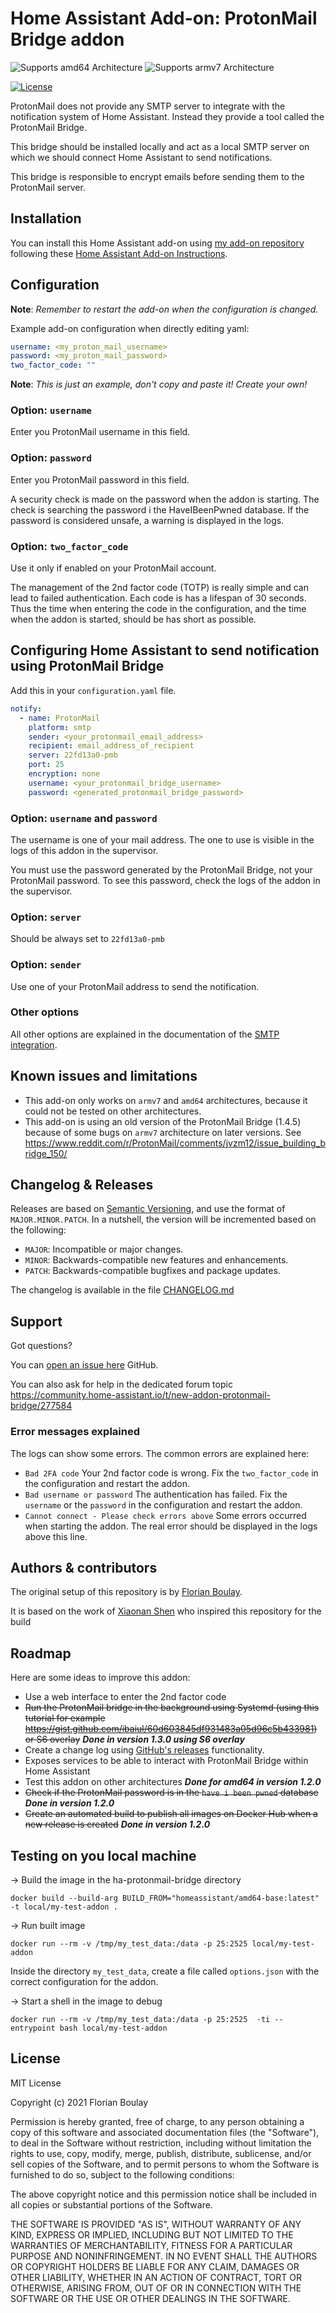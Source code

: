 # Home Assistant Add-on: ProtonMail Bridge addon


![Supports amd64 Architecture][amd64-shield]
![Supports armv7 Architecture][armv7-shield]

[![License][license-shield]](LICENSE.md)

ProtonMail does not provide any SMTP server to integrate with the notification
system of Home Assistant. Instead they provide a tool called the ProtonMail 
Bridge.

This bridge should be installed locally and act as a local SMTP server on 
which we should connect Home Assistant to send notifications.

This bridge is responsible to encrypt emails before sending them to the
ProtonMail server.

## Installation

You can install this Home Assistant add-on using 
[my add-on repository](https://github.com/fboulay/ha-repository) 
following these 
[Home Assistant Add-on Instructions](https://www.home-assistant.io/hassio/installing_third_party_addons/).

## Configuration

**Note**: _Remember to restart the add-on when the configuration is changed._

Example add-on configuration when directly editing yaml:

```yaml
username: <my_proton_mail_username>
password: <my_proton_mail_password>
two_factor_code: ""
```

**Note**: _This is just an example, don't copy and paste it! Create your own!_

### Option: `username`

Enter you ProtonMail username in this field.

### Option: `password`

Enter you ProtonMail password in this field.

A security check is made on the password when the addon is starting. The
check is searching the password i the HaveIBeenPwned database. If the
password is considered unsafe, a warning is displayed in the logs.

### Option: `two_factor_code`

Use it only if enabled on your ProtonMail account.

The management of the 2nd factor code (TOTP) is really simple and can lead to 
failed authentication. Each code is has a lifespan of 30 seconds. Thus the 
time when entering the code in the configuration, and the time when the addon 
is started, should be has short as possible.

## Configuring Home Assistant to send notification using ProtonMail Bridge

Add this in your `configuration.yaml` file.

```yaml
notify:
  - name: ProtonMail
    platform: smtp
    sender: <your_protonmail_email_address>
    recipient: email_address_of_recipient
    server: 22fd13a0-pmb
    port: 25
    encryption: none
    username: <your_protonmail_bridge_username>
    password: <generated_protonmail_bridge_password>
```

### Option: `username` and `password`

The username is one of your mail address. The one to use is visible in the logs 
of this addon in the supervisor.

You must use the password generated by the ProtonMail Bridge, 
not your ProtonMail password. To see this password, check the logs of the addon in the 
supervisor.

### Option: `server`

Should be always set to `22fd13a0-pmb`

### Option: `sender`

Use one of your ProtonMail address to send the notification.

### Other options

All other options are explained in the documentation of the [SMTP integration][smtp].

## Known issues and limitations

- This add-on only works on `armv7` and `amd64` architectures, because it could 
not be tested on other architectures.
- This add-on is using an old version of the ProtonMail Bridge (1.4.5) because of 
  some bugs on `armv7` architecture on later versions. See
https://www.reddit.com/r/ProtonMail/comments/jvzm12/issue_building_bridge_150/

## Changelog & Releases

Releases are based on [Semantic Versioning][semver], and use the format
of `MAJOR.MINOR.PATCH`. In a nutshell, the version will be incremented
based on the following:

- `MAJOR`: Incompatible or major changes.
- `MINOR`: Backwards-compatible new features and enhancements.
- `PATCH`: Backwards-compatible bugfixes and package updates.

The changelog is available in the file [CHANGELOG.md](CHANGELOG.md)

## Support

Got questions?

You can [open an issue here][issue] GitHub.

You can also ask for help in the dedicated forum topic 
https://community.home-assistant.io/t/new-addon-protonmail-bridge/277584


### Error messages explained

The logs can show some errors. The common errors are explained here:

* `Bad 2FA code` Your 2nd factor code is wrong. Fix the `two_factor_code` in the configuration and restart
  the addon.
* `Bad username or password` The authentication has failed. Fix the `username` or the `password` in the 
  configuration and restart the addon.
* `Cannot connect - Please check errors above` Some errors occurred when starting the addon. The real
  error should be displayed in the logs above this line.

## Authors & contributors

The original setup of this repository is by [Florian Boulay][fboulay].

It is based on the work of [Xiaonan Shen][shenxn] who inspired this repository for the build

## Roadmap

Here are some ideas to improve this addon:

* Use a web interface to enter the 2nd factor code
* ~~Run the ProtonMail bridge in the background using Systemd (using this tutorial for 
  example https://gist.github.com/ibaiul/60d603845df931483a05d96c5b433981) or S6 overlay~~
  _**Done in version 1.3.0 using S6 overlay**_
* Create a change log using [GitHub's releases][releases] functionality.
* Exposes services to be able to interact with ProtonMail Bridge within Home Assistant
* Test this addon on other architectures _**Done for amd64 in version 1.2.0**_
* ~~Check if the ProtonMail password is in the `have i been pwned` database~~ _**Done in 
  version 1.2.0**_
* ~~Create an automated build to publish all images on Docker Hub when a new release
  is created~~ _**Done in version 1.2.0**_

## Testing on you local machine

→ Build the image in the ha-protonmail-bridge directory
```shell
docker build --build-arg BUILD_FROM="homeassistant/amd64-base:latest" -t local/my-test-addon .
```

→ Run built image
```shell
docker run --rm -v /tmp/my_test_data:/data -p 25:2525 local/my-test-addon
```

Inside the directory `my_test_data`, create a file called `options.json` with 
the correct configuration for the addon.

→ Start a shell in the image to debug
```shell
docker run --rm -v /tmp/my_test_data:/data -p 25:2525  -ti --entrypoint bash local/my-test-addon
```

## License

MIT License

Copyright (c) 2021 Florian Boulay

Permission is hereby granted, free of charge, to any person obtaining a copy
of this software and associated documentation files (the "Software"), to deal
in the Software without restriction, including without limitation the rights
to use, copy, modify, merge, publish, distribute, sublicense, and/or sell
copies of the Software, and to permit persons to whom the Software is
furnished to do so, subject to the following conditions:

The above copyright notice and this permission notice shall be included in all
copies or substantial portions of the Software.

THE SOFTWARE IS PROVIDED "AS IS", WITHOUT WARRANTY OF ANY KIND, EXPRESS OR
IMPLIED, INCLUDING BUT NOT LIMITED TO THE WARRANTIES OF MERCHANTABILITY,
FITNESS FOR A PARTICULAR PURPOSE AND NONINFRINGEMENT. IN NO EVENT SHALL THE
AUTHORS OR COPYRIGHT HOLDERS BE LIABLE FOR ANY CLAIM, DAMAGES OR OTHER
LIABILITY, WHETHER IN AN ACTION OF CONTRACT, TORT OR OTHERWISE, ARISING FROM,
OUT OF OR IN CONNECTION WITH THE SOFTWARE OR THE USE OR OTHER DEALINGS IN THE
SOFTWARE.

[fboulay]: https://github.com/fboulay
[shenxn]: https://github.com/shenxn 
[issue]: https://github.com/fboulay/ha-addons-repository/issues
[releases]: https://github.com/fboulay/ha-addons-repository/releases
[semver]: http://semver.org/spec/v2.0.0.htm
[smtp]: https://www.home-assistant.io/integrations/smtp/
[amd64-shield]: https://img.shields.io/badge/amd64-yes-green.svg
[armv7-shield]: https://img.shields.io/badge/armv7-yes-green.svg
[license-shield]: https://img.shields.io/github/license/fboulay/ha-addons-repository.svg
